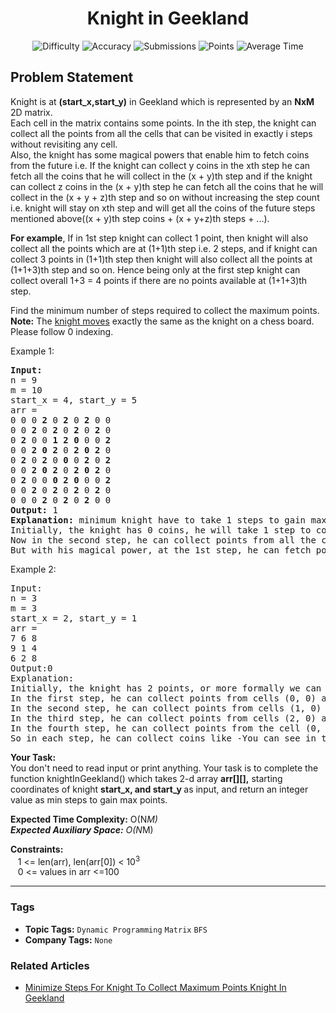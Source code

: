 <h1 align="center">Knight in Geekland</h1>

<p align="center">
  <img alt="Difficulty" title="Difficulty" src="https://custom-icon-badges.demolab.com/badge/Difficulty: Medium-1F222E?style=for-the-badge&logoColor=white&logo=fire"/>
  <img alt="Accuracy" title="Accuracy" src="https://custom-icon-badges.demolab.com/badge/Accuracy: 65.86%25-1F222E?style=for-the-badge&logoColor=white&logo=target"/>
  <img alt="Submissions" title="Submissions" src="https://custom-icon-badges.demolab.com/badge/Submissions: 18K+-1F222E?style=for-the-badge&logoColor=white&logo=repo"/>
  <img alt="Points" title="Points" src="https://custom-icon-badges.demolab.com/badge/Points: 4-1F222E?style=for-the-badge&logoColor=white&logo=award"/>
  <img alt="Average Time" title="Average Time" src="https://custom-icon-badges.demolab.com/badge/Average%20Time: N/A-1F222E?style=for-the-badge&logoColor=white&logo=clock"/>
</p>

## Problem Statement

Knight is at <b>(start_x,start_y)</b> in Geekland which is represented by an <b>NxM</b> 2D matrix.<br>Each cell in the matrix contains some points. In the ith step, the knight can collect all the points from all the cells that can be visited in exactly i steps without revisiting any cell.<br>Also, the knight has some magical powers that enable him to fetch coins from the future i.e. If the knight can collect y coins in the xth step he can fetch all the coins that he will collect in the (x + y)th step and if the knight can collect z coins in the (x + y)th step he can fetch all the coins that he will collect in the (x + y + z)th step and so on without increasing the step count i.e. knight will stay on xth step and will get all the coins of the future steps mentioned above((x + y)th step coins + (x + y+z)th steps + ...).

<b>For example</b>, If in 1st step knight can collect 1 point, then knight will also collect all the points which are at (1+1)th step i.e. 2 steps, and if knight can collect 3 points in (1+1)th step then knight will also collect all the points at (1+1+3)th step and so on. Hence being only at the first step knight can collect overall 1+3 = 4 points if there are no points available at (1+1+3)th step.

Find the minimum number of steps required to collect the maximum points.<br><b>Note:</b> The [knight moves](https://en.wikipedia.org/wiki/Knight_(chess)#:~:text=Compared%20to%20other%20chess%20pieces,pieces%20to%20reach%20its%20destination.) exactly the same as the knight on a chess board. Please follow 0 indexing.

Example 1:

<pre><b>Input:</b>
n = 9
m = 10
start_x = 4, start_y = 5
arr =
0 0 0 <b>2</b> 0 <b>2</b> 0 <b>2</b> 0 0
0 0 <b>2</b> 0 <b>2</b> 0 <b>2</b> 0 <b>2</b> 0
0 <b>2</b> 0 0 <b>1</b> <b>2</b> <b>0</b> 0 0 <b>2</b>
0 0 <b>2</b> <b>0</b> <b>2</b> 0 <b>2</b> <b>0</b> <b>2</b> 0
0 <b>2</b> 0 <b>2</b> 0 <b>0</b> 0 <b>2</b> 0 <b>2</b>
0 0 <b>2</b> <b>0</b> <b>2</b> 0 <b>2</b> <b>0</b> <b>2</b> 0
0 <b>2</b> 0 0 <b>0</b> <b>2</b> <b>0</b> 0 0 <b>2</b>
0 0 <b>2</b> 0 <b>2</b> 0 <b>2</b> 0 <b>2</b> 0
0 0 0 <b>2</b> 0 <b>2</b> 0 <b>2</b> 0 0
<b>Output:</b> 1
<b>Explanation:</b> minimum knight have to take 1 steps to gain maximum points.
Initially, the knight has 0 coins, he will take 1 step to collect 1 point (sum of cells denoted in red color).
Now in the second step, he can collect points from all the cells colored green i.e. 64 points.
But with his magical power, at the 1st step, he can fetch points from the (1 + 1)th step. Therefore he can collect 1 + 64 coins at step 1 only. Hence answer is 1.
</pre>

Example 2:

<pre>Input:
n = 3 
m = 3
start_x = 2, start_y = 1
arr =
7 6 8
9 1 4
6 2 8
Output:0
Explanation:
Initially, the knight has 2 points, or more formally we can say that at the 0th step knight has 2 points.
In the first step, he can collect points from cells (0, 0) and (0, 2) i.e. 15 points.
In the second step, he can collect points from cells (1, 0) and (1, 2) i.e. 13 coins.
In the third step, he can collect points from cells (2, 0) and (2, 2) i.e. 14 points.
In the fourth step, he can collect points from the cell (0, 1) i.e. 6 points.
So in each step, he can collect coins like -You can see in the below image  Knight can collect 15 coins in the 0th step only
<img src="https://media.geeksforgeeks.org/img-practice/rect46213-1668840290.png" alt="" title=""/>
</pre>

<b>Your Task:</b><br>You don't need to read input or print anything. Your task is to complete the function knightInGeekland() which takes 2-d array <b>arr[][],</b> starting coordinates of knight <b>start_x, and start_y </b>as input, and return an integer value as min steps to gain max points.

<b>Expected Time Complexity:</b> O(N*M)<br><b>Expected Auxiliary Space:</b> O(N*M)

<b>Constraints:</b><br>   1 <= len(arr), len(arr[0]) < 10<sup>3</sup><br>   0 <= values in arr <=100


<hr>

### Tags
- **Topic Tags:** `Dynamic Programming` `Matrix` `BFS`
- **Company Tags:** `None`

### Related Articles
- [Minimize Steps For Knight To Collect Maximum Points Knight In Geekland](https://www.geeksforgeeks.org/minimize-steps-for-knight-to-collect-maximum-points-knight-in-geekland/)
